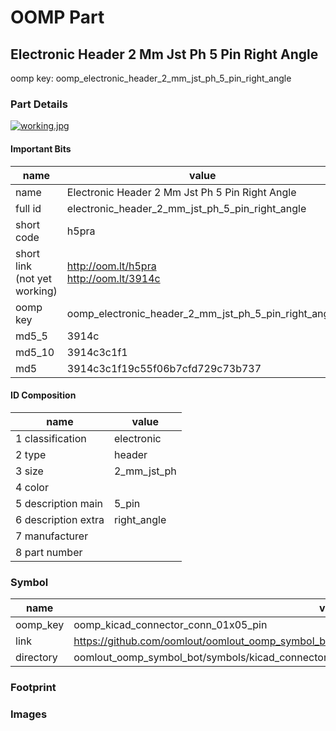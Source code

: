 # OOMP Part  
## Electronic Header 2 Mm Jst Ph 5 Pin Right Angle  
  
oomp key: oomp_electronic_header_2_mm_jst_ph_5_pin_right_angle  
  
### Part Details  
  
[![working.jpg](working_600.jpg)](working.jpg)  
  
#### Important Bits  
| name | value | 
| --- | --- | 
| name | Electronic Header 2 Mm Jst Ph 5 Pin Right Angle | 
| full id | electronic_header_2_mm_jst_ph_5_pin_right_angle | 
| short code | h5pra | 
| short link<br>(not yet working) | http://oom.lt/h5pra<br>http://oom.lt/3914c | 
| oomp key | oomp_electronic_header_2_mm_jst_ph_5_pin_right_angle | 
| md5_5 | 3914c | 
| md5_10 | 3914c3c1f1 | 
| md5 | 3914c3c1f19c55f06b7cfd729c73b737 | 
#### ID Composition  
| name | value | 
| --- | --- | 
| 1 classification | electronic | 
| 2 type | header | 
| 3 size | 2_mm_jst_ph | 
| 4 color |  | 
| 5 description main | 5_pin | 
| 6 description extra | right_angle | 
| 7 manufacturer |  | 
| 8 part number |  | 
### Symbol  
| name | value | 
| --- | --- | 
| oomp_key | oomp_kicad_connector_conn_01x05_pin | 
| link | https://github.com/oomlout/oomlout_oomp_symbol_bot/tree/main/symbols/kicad_connector_conn_01x05_pin | 
| directory | oomlout_oomp_symbol_bot/symbols/kicad_connector_conn_01x05_pin//working/working.kicad_sym | 
### Footprint  
### Images  
